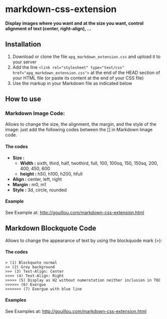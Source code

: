# markdown-css-extension

**Display images where you want and at the size you want, control alignment of text (center, right-align), ...**

## Installation

1. Download or clone the file `apg_markdown_extension.css` and upload it to your server
2. Add the line `<link rel="stylesheet" type="text/css" href="apg_markdown_extension.css">` at the end of the HEAD section of your HTML file (or paste its content at the end of your CSS file)
3. Use the markup in your Markdown file as indicated below


## How to use

### Markdown Image Code:

Allows to change the size, the alignment, the margin, and the style of the image: just add the following codes between the [] in Markdown Image code. 

#### The codes
- **Size :** 
	 - **Width :** sixth, third, half, twothird, full, 100, 100sq, 150, 150sq, 200, 400, 450, 600
	- **height :** h50, h100, h200, hfull
- **Align :** center, left, right
- **Margin :** m0, m1
- **Style :** 3d, circle, rounded

#### Example 

See Example at: <http://gouillou.com/markdown-css-extension.html> 

## Markdown Blockquote Code

Allows to change the appearance of text by using the blockquode mark (>):

#### The codes

	> (1) Blockquote normal
	>> (2) Grey background
	>>> (3) Text-Align: Center
	>>>> (4) Text-Align: Right 
	>>>>> (5) Display as H2 without numerotation neither inclusion in TOC
	>>>>>> (6) Exergue
	>>>>>>> (7) Exergue with blue line

#### Examples

See Examples at: <http://gouillou.com/markdown-css-extension.html> 
